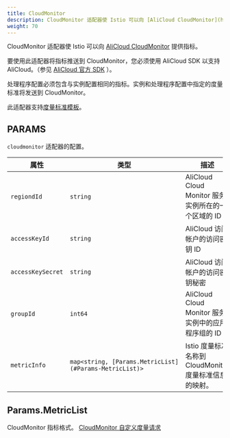 ```yaml
---
title: CloudMonitor
description: CloudMonitor 适配器使 Istio 可以向 [AliCloud CloudMonitor](https://cloudmonitor.console.aliyun.com/) 提供指标。
weight: 70
---
```


CloudMonitor 适配器使 Istio 可以向 [AliCloud CloudMonitor](https://cloudmonitor.console.aliyun.com/) 提供指标。

要使用此适配器将指标推送到 CloudMonitor，您必须使用 AliCloud SDK 以支持 AliCloud。（参见 [AliCloud 官方 SDK](https://github.com/aliyun/alibaba-cloud-sdk-go) ）。

处理程序配置必须包含与实例配置相同的指标。实例和处理程序配置中指定的度量标准将发送到 CloudMonitor。

此适配器支持[度量标准模板](/zh/docs/reference/config/policy-and-telemetry/templates/metric/)。

## PARAMS

`cloudmonitor` 适配器的配置。

| 属性 | 类型 | 描述 |
| --- | --- | --- |
| `regiondId` | `string` | AliCloud Cloud Monitor 服务实例所在的一个区域的 ID |
| `accessKeyId` | `string` | AliCloud 访问帐户的访问密钥 ID |
| `accessKeySecret` | `string` | AliCloud 访问帐户的访问密钥秘密 |
| `groupId` | `int64` | AliCloud Cloud Monitor 服务实例中的应用程序组的 ID |
| `metricInfo` | `map<string, [Params.MetricList](#Params-MetricList)>` | Istio 度量标准名称到 CloudMonitor 度量标准信息的映射。 |

## Params.MetricList

CloudMonitor 指标格式。 [CloudMonitor 自定义度量请求](https://github.com/aliyun/alibaba-cloud-sdk-go/blob/master/services/cms/put_custom_metric.go)